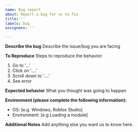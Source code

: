 ```yaml
---
name: Bug report
about: Report a bug for us to fix
title: ''
labels: bug
assignees: ''

---
```


**Describe the bug**
Describe the issue/bug you are facing

**To Reproduce**
Steps to reproduce the behavior:
1. Go to '...'
2. Click on '....'
3. Scroll down to '....'
4. See error

**Expected behavior**
What you thought was going to happen

**Environment (please complete the following information):**
 - OS: [e.g. Windows, Roblox Studio]
 - Environment: [e.g Loading a module]

**Additional Notes**
Add anything else you want us to know here.
